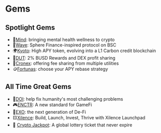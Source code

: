 
# Gems

## Spotlight Gems

- 🌷[Mind](mind.md): bringing mental health wellness to crypto
- 🌊[Wave](wave.md): Sphere Finance-inspired protocol on BSC
- 🌍[Kyoto](kyoto.md): High APY token, evolving into a L1 Carbon credit blockchain
- 🦅[DUT](dut.md): 2% BUSD Rewards and DEX profit sharing
- 🔳[Cronex](cronex.md): offering fee sharing from multiple utilities
- 🪙[Fortunas](fortunas.md): choose your APY rebase strategy

## All Time Great Gems

- 🔴[DOI](doi.md): help fix humanity's most challenging problems 
- 🎮[ENCTR](enctr.md): A new standard for GameFi
- 🔷[EXO](exo.md): the next generation of De-Fi
- 🟨[Xilence](xilence.md): Build, Launch, Invest, Thrive with Xilence Launchpad
- 💸 [Crypto Jackpot](cryptojackpot.md): A global lottery ticket that never expire
